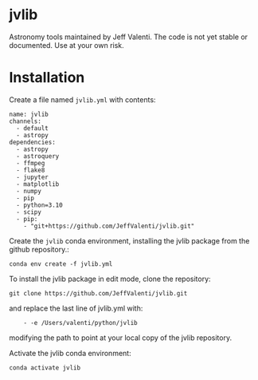 # jvlib

Astronomy tools maintained by Jeff Valenti.
The code is not yet stable or documented.
Use at your own risk.

# Installation

Create a file named `jvlib.yml` with contents:

    name: jvlib
    channels:
      - default
      - astropy
    dependencies:
      - astropy
      - astroquery
      - ffmpeg
      - flake8
      - jupyter
      - matplotlib
      - numpy
      - pip
      - python=3.10
      - scipy
      - pip:
        - "git+https://github.com/JeffValenti/jvlib.git"

Create the `jvlib` conda environment, installing the jvlib package from the github repository.:

    conda env create -f jvlib.yml

To install the jvlib package in edit mode, clone the repository:

    git clone https://github.com/JeffValenti/jvlib.git

and replace the last line of jvlib.yml with:

        - -e /Users/valenti/python/jvlib

modifying the path to point at your local copy of the jvlib repository.

Activate the jvlib conda environment:

    conda activate jvlib
